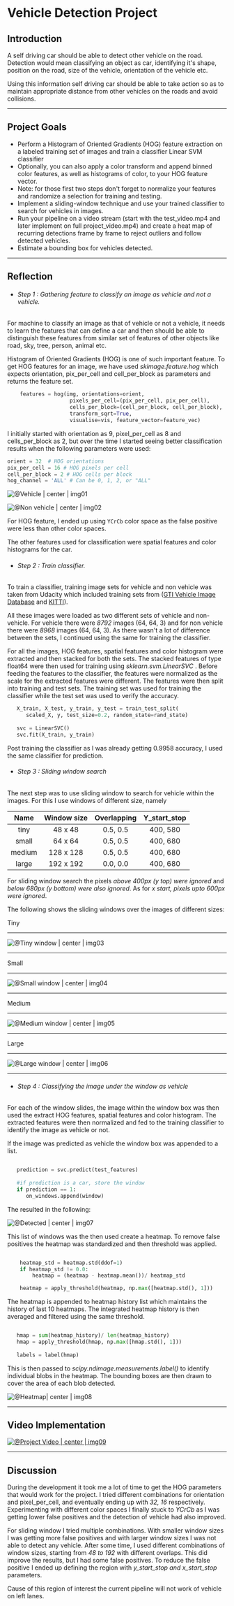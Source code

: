 
# **Vehicle Detection Project**

## Introduction

A self driving car should be able to detect other vehicle on the road. Detection would mean classifying an object as car, identifying it's shape, position on the road, size of the vehicle, orientation of the vehicle etc.

Using this information self driving car should be able to take action so as to maintain appropriate distance from other vehicles on the roads and avoid collisions.

----

## Project Goals

* Perform a Histogram of Oriented Gradients (HOG) feature extraction on a labeled training set of images and train a classifier Linear SVM classifier
* Optionally, you can also apply a color transform and append binned color features, as well as histograms of color, to your HOG feature vector. 
* Note: for those first two steps don't forget to normalize your features and randomize a selection for training and testing.
* Implement a sliding-window technique and use your trained classifier to search for vehicles in images.
* Run your pipeline on a video stream (start with the test_video.mp4 and later implement on full project_video.mp4) and create a heat map of recurring detections frame by frame to reject outliers and follow detected vehicles.
* Estimate a bounding box for vehicles detected.

---

## Reflection


* ###### Step 1 : Gathering feature to classify an image as vehicle and not a vehicle.

For machine to classify an image as that of vehicle or not a vehicle, it needs to learn the features that can define a car and then should be able to distinguish these features from similar set of features of other objects like road, sky, tree, person, animal etc.

Histogram of Oriented Gradients (HOG) is one of such important feature. To get HOG features for an image, we have used *skimage.feature.hog* which expects orientation, pix_per_cell and cell_per_block as parameters and returns the feature set.

```python
    features = hog(img, orientations=orient, 
                    pixels_per_cell=(pix_per_cell, pix_per_cell),
                    cells_per_block=(cell_per_block, cell_per_block), 
                    transform_sqrt=True, 
                    visualise=vis, feature_vector=feature_vec)
```

I initially started with orientation as 9, pixel_per_cell as 8 and cells_per_block as 2, but over the time I started seeing better classification results when the following parameters were used:

```python
orient = 32  # HOG orientations
pix_per_cell = 16 # HOG pixels per cell
cell_per_block = 2 # HOG cells per block
hog_channel = 'ALL' # Can be 0, 1, 2, or "ALL"
```

![@Vehicle | center | img01](./output_images/hog_vehicle.png)

![@Non vehicle | center | img02](./output_images/hog_non_vehicle.png)

For HOG feature, I ended up using `YCrCb` color space as the false positive were less than other color spaces.

The other features used for classification were spatial features and color histograms for the car. 

* ###### Step 2 : Train classifier. 

To train a classifier, training image sets for vehicle and non vehicle was taken from Udacity which included training sets from ([GTI Vehicle Image Database](http://www.gti.ssr.upm.es/data/Vehicle_database.html) and [KITTI](http://www.cvlibs.net/datasets/kitti/)).

All these images were loaded as two different sets of vehicle and non-vehicle. For vehicle there were *8792* images (64, 64, 3) and for non vehicle there were *8968* images (64, 64, 3). As there wasn't a lot of difference between the sets, I continued using the same for training the classifier.

For all the images, HOG features, spatial features and color histogram were extracted and then stacked for both the sets. The stacked features of type float64 were then used for training using *sklearn.svm.LinearSVC* . Before feeding the features to the classifier, the features were normalized as the scale for the extracted features were different. The features were then split into training and test sets. The training set was used for training the classifier while the test set was used to verify the accuracy.

```python
   X_train, X_test, y_train, y_test = train_test_split(
      scaled_X, y, test_size=0.2, random_state=rand_state)
   
   svc = LinearSVC()
   svc.fit(X_train, y_train)
```

Post training the classifier as I was already getting 0.9958 accuracy, I used the same classifier for prediction.

* ###### Step 3 : Sliding window search 

The next step was to use sliding window to search for vehicle within the images. For this I use windows of different size, namely

| Name      | Window size |  Overlapping | Y_start_stop |
|:---------:|:-----------:|:------------:|:------------:|
| tiny      | 48 x 48     | 0.5, 0.5     | 400, 580     |
| small     | 64 x 64     | 0.5, 0.5     | 400, 680     |
| medium    | 128 x 128   | 0.5, 0.5     | 400, 680     |
| large     | 192 x 192   | 0.0, 0.0     | 400, 680     |

For sliding window search the pixels *above 400px (y top) were ignored* and *below 680px (y bottom) were also ignored*. As for *x start, pixels upto 600px were ignored*.

The following shows the sliding windows over the images of different sizes:

Tiny

---

![@Tiny window | center | img03](./output_images/test_6_tiny.png)

---

Small

---

![@Small window | center | img04](./output_images/test_6_small.png)

---

Medium

---

![@Medium window | center | img05](./output_images/test_6_medium.png)

---

Large

---

![@Large window | center | img06](./output_images/test_6_large.png)

---

* ###### Step 4 : Classifying the image under the window as vehicle 

For each of the window slides, the image within the window box was then used the extract HOG features, spatial features and color histogram. The extracted features were then normalized and fed to the training classifier to identify the image as vehicle or not.

If the image was predicted as vehicle the window box was appended to a list.

```python

   prediction = svc.predict(test_features)
        
   #if prediction is a car, store the window
   if prediction == 1:
      on_windows.append(window)
```

The resulted in the following:

![@Detected | center | img07](./output_images/test_6_detected.png)


This list of windows was the then used create a heatmap. To remove false positives the heatmap was standardized and then threshold was applied.

```python

    heatmap_std = heatmap.std(ddof=1)
    if heatmap_std != 0.0:
        heatmap = (heatmap - heatmap.mean())/ heatmap_std

    heatmap = apply_threshold(heatmap, np.max([heatmap.std(), 1]))
```

The heatmap is appended to heatmap history list which maintains the history of last 10 heatmaps. The integrated heatmap history is then averaged and filtered using the same threshold. 

```python

   hmap = sum(heatmap_history)/ len(heatmap_history)
   hmap = apply_threshold(hmap, np.max([hmap.std(), 1]))
           
   labels = label(hmap)
```

This is then passed to *scipy.ndimage.measurements.label()* to identify individual blobs in the heatmap. The bounding boxes are then drawn to cover the area of each blob detected. 

![@Heatmap| center | img08](./output_images/heatmap.png)

---

## Video Implementation


[![@Project Video | center | img09](http://img.youtube.com/vi/6TvMuC83ui8/0.jpg)](http://www.youtube.com/watch?v=6TvMuC83ui8)


---

## Discussion

During the development it took me a lot of time to get the HOG parameters that would work for the project. I tried different combinations for orientation and pixel_per_cell, and eventually ending up with *32, 16* respectively. Experimenting with different color spaces I finally stuck to *YCrCb* as I was getting lower false positives and the detection of vehicle had also improved.

For sliding window I tried multiple combinations. With smaller window sizes I was getting more false positives and with larger window sizes I was not able to detect any vehicle. After some time, I used different combinations of window sizes, starting from *48 to 192* with different overlaps. This did improve the results, but I had some false positives. To reduce the false positive I ended up defining the region with *y_start_stop and x_start_stop* parameters.

Cause of this region of interest the current pipeline will not work of vehicle on left lanes.